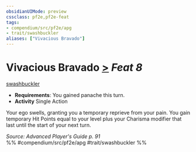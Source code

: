 ```yaml
---
obsidianUIMode: preview
cssclass: pf2e,pf2e-feat
tags:
- compendium/src/pf2e/apg
- trait/swashbuckler
aliases: ["Vivacious Bravado"]
---
```

# Vivacious Bravado  [>](rules/core-rulebook/chapter-9-playing-the-game.md#Actions "Single Action") *Feat 8*  
[swashbuckler](rules/traits/swashbuckler-apg.md)  

- **Requirements**: You gained panache this turn.
- **Activity** Single Action

Your ego swells, granting you a temporary reprieve from your pain. You gain temporary Hit Points equal to your level plus your Charisma modifier that last until the start of your next turn.

*Source: Advanced Player's Guide p. 91*  
%% #compendium/src/pf2e/apg #trait/swashbuckler %%